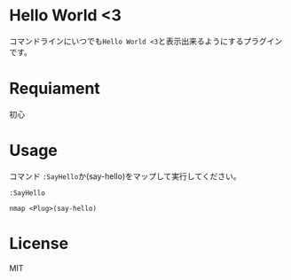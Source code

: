 # Hello World <3
コマンドラインにいつでも`Hello World <3`と表示出来るようにするプラグインです。

# Requiament
初心

# Usage
コマンド `:SayHello`か<Plug>(say-hello)をマップして実行してください。
```vim
:SayHello
```

```
nmap <Plug>(say-hello)
```

# License
MIT

